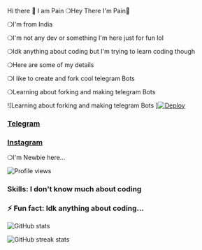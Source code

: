  Hi there 👋 I am Pain 
 ❍Hey There I'm Pain🌝

❍I'm from India 

❍I'm not any dev or something I'm here just for fun lol

❍Idk anything about coding but I'm trying to learn coding though

❍Here are some of my details 

❍I like to create and fork cool telegram Bots

❍Learning about forking and making telegram Bots

![Learning about forking and making telegram Bots ][![Deploy](https://telegra.ph/file/7477cc9a044914e033aad.jpg)](https://t.me/pain_to_this_world)
### [Telegram](https://t.me/Pain_to_this_world)
### [Instagram](https://www.instagram.com/pain_to_this_world_/)
❍I'm Newbie here...

![Profile views](https://gpvc.arturio.dev/AnuragSharma080)

### Skills: I don't know much about coding 

### ⚡ Fun fact: Idk anything about coding...  

 

![GitHub stats](https://github-readme-stats.vercel.app/api?username=AnuragSharma080&show_icons=true&count_private=true)  


![GitHub streak stats](https://github-readme-streak-stats.herokuapp.com/?user=AnuragSharma080)  


